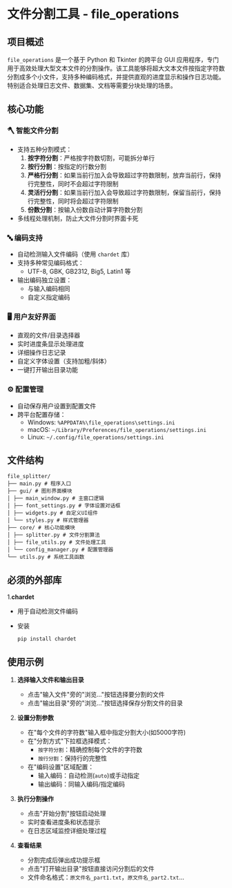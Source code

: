 # 文件分割工具 - file_operations

## 项目概述
`file_operations` 是一个基于 Python 和 Tkinter 的跨平台 GUI 应用程序，专门用于高效处理大型文本文件的分割操作。该工具能够将超大文本文件按指定字符数分割成多个小文件，支持多种编码格式，并提供直观的进度显示和操作日志功能。特别适合处理日志文件、数据集、文档等需要分块处理的场景。

## 核心功能
### 🪓 智能文件分割
- 支持五种分割模式：
  1. **按字符分割**：严格按字符数切割，可能拆分单行
  2. **按行分割**：按指定的行数分割
  3. **严格行分割**：如果当前行加入会导致超过字符数限制，放弃当前行，保持行完整性，同时不会超过字符限制
  4. **灵活行分割**：如果当前行加入会导致超过字符数限制，保留当前行，保持行完整性，同时将会超过字符限制
  5. **份数分割**：按输入份数自动计算字符数分割
- 多线程处理机制，防止大文件分割时界面卡死

### 🔤 编码支持
- 自动检测输入文件编码（使用 `chardet` 库）
- 支持多种常见编码格式：
  - UTF-8, GBK, GB2312, Big5, Latin1 等
- 输出编码独立设置：
  - 与输入编码相同
  - 自定义指定编码

### 🖥️ 用户友好界面
- 直观的文件/目录选择器
- 实时进度条显示处理进度
- 详细操作日志记录
- 自定义字体设置（支持加粗/斜体）
- 一键打开输出目录功能

### ⚙️ 配置管理
- 自动保存用户设置到配置文件
- 跨平台配置存储：
  - Windows: `%APPDATA%\file_operations\settings.ini`
  - macOS: `~/Library/Preferences/file_operations/settings.ini`
  - Linux: `~/.config/file_operations/settings.ini`


## 文件结构

```
file_splitter/
├── main.py # 程序入口
├── gui/ # 图形界面模块
│ ├── main_window.py # 主窗口逻辑
│ ├── font_settings.py # 字体设置对话框
│ ├── widgets.py # 自定义UI组件
│ └── styles.py # 样式管理器
├── core/ # 核心功能模块
│ ├── splitter.py # 文件分割算法
│ ├── file_utils.py # 文件处理工具
│ └── config_manager.py # 配置管理器
└── utils.py # 系统工具函数
```

## 必须的外部库

1.**chardet**

- 用于自动检测文件编码
- 安装

   ```
   pip install chardet
   ```

## 使用示例
1. **选择输入文件和输出目录**
   - 点击"输入文件"旁的"浏览..."按钮选择要分割的文件
   - 点击"输出目录"旁的"浏览..."按钮选择保存分割文件的目录

2. **设置分割参数**
   - 在"每个文件的字符数"输入框中指定分割大小(如5000字符)
   - 在"分割方式"下拉框选择模式：
     - `按字符分割`：精确控制每个文件的字符数
     - `按行分割`：保持行的完整性
   - 在"编码设置"区域配置：
     - 输入编码：自动检测(`auto`)或手动指定
     - 输出编码：同输入编码/指定编码

3. **执行分割操作**
   - 点击"开始分割"按钮启动处理
   - 实时查看进度条和状态提示
   - 在日志区域监控详细处理过程

4. **查看结果**
   - 分割完成后弹出成功提示框
   - 点击"打开输出目录"按钮直接访问分割后的文件
   - 文件命名格式：`原文件名_part1.txt`，`原文件名_part2.txt`...
